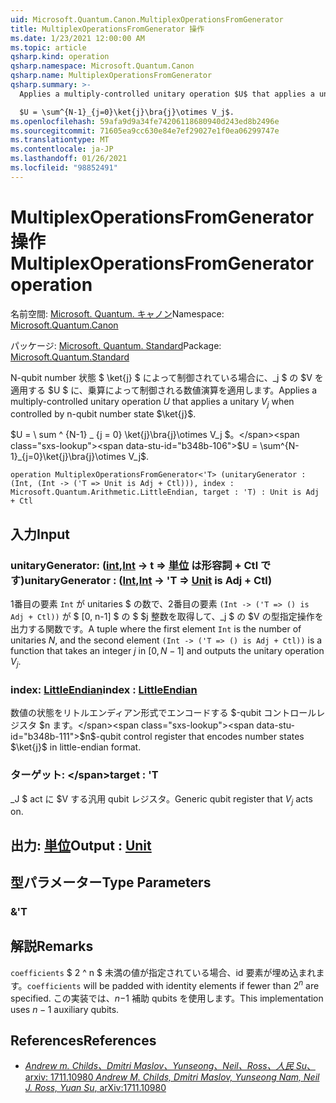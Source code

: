 ```yaml
---
uid: Microsoft.Quantum.Canon.MultiplexOperationsFromGenerator
title: MultiplexOperationsFromGenerator 操作
ms.date: 1/23/2021 12:00:00 AM
ms.topic: article
qsharp.kind: operation
qsharp.namespace: Microsoft.Quantum.Canon
qsharp.name: MultiplexOperationsFromGenerator
qsharp.summary: >-
  Applies a multiply-controlled unitary operation $U$ that applies a unitary $V_j$ when controlled by n-qubit number state $\ket{j}$.

  $U = \sum^{N-1}_{j=0}\ket{j}\bra{j}\otimes V_j$.
ms.openlocfilehash: 59afa9d9a34fe74206118680940d243ed8b2496e
ms.sourcegitcommit: 71605ea9cc630e84e7ef29027e1f0ea06299747e
ms.translationtype: MT
ms.contentlocale: ja-JP
ms.lasthandoff: 01/26/2021
ms.locfileid: "98852491"
---
```

# <a name="multiplexoperationsfromgenerator-operation"></a><span data-ttu-id="b348b-102">MultiplexOperationsFromGenerator 操作</span><span class="sxs-lookup"><span data-stu-id="b348b-102">MultiplexOperationsFromGenerator operation</span></span>

<span data-ttu-id="b348b-103">名前空間: [Microsoft. Quantum. キャノン](xref:Microsoft.Quantum.Canon)</span><span class="sxs-lookup"><span data-stu-id="b348b-103">Namespace: [Microsoft.Quantum.Canon](xref:Microsoft.Quantum.Canon)</span></span>

<span data-ttu-id="b348b-104">パッケージ: [Microsoft. Quantum. Standard](https://nuget.org/packages/Microsoft.Quantum.Standard)</span><span class="sxs-lookup"><span data-stu-id="b348b-104">Package: [Microsoft.Quantum.Standard](https://nuget.org/packages/Microsoft.Quantum.Standard)</span></span>


<span data-ttu-id="b348b-105">N-qubit number 状態 $ \ket{j} $ によって制御されている場合に、_j $ の $V を適用する $U $ に、乗算によって制御される数値演算を適用します。</span><span class="sxs-lookup"><span data-stu-id="b348b-105">Applies a multiply-controlled unitary operation $U$ that applies a unitary $V_j$ when controlled by n-qubit number state $\ket{j}$.</span></span>

<span data-ttu-id="b348b-106">$U = \ sum ^ {N-1} _ {j = 0} \ket{j}\bra{j}\otimes V_j $。</span><span class="sxs-lookup"><span data-stu-id="b348b-106">$U = \sum^{N-1}_{j=0}\ket{j}\bra{j}\otimes V_j$.</span></span>

```qsharp
operation MultiplexOperationsFromGenerator<'T> (unitaryGenerator : (Int, (Int -> ('T => Unit is Adj + Ctl))), index : Microsoft.Quantum.Arithmetic.LittleEndian, target : 'T) : Unit is Adj + Ctl
```


## <a name="input"></a><span data-ttu-id="b348b-107">入力</span><span class="sxs-lookup"><span data-stu-id="b348b-107">Input</span></span>

### <a name="unitarygenerator--intint---t--unit--is-adj--ctl"></a><span data-ttu-id="b348b-108">unitaryGenerator: ([int](xref:microsoft.quantum.lang-ref.int),[Int](xref:microsoft.quantum.lang-ref.int) -> t => [単位](xref:microsoft.quantum.lang-ref.unit)  は形容詞 + Ctl です)</span><span class="sxs-lookup"><span data-stu-id="b348b-108">unitaryGenerator : ([Int](xref:microsoft.quantum.lang-ref.int),[Int](xref:microsoft.quantum.lang-ref.int) -> 'T => [Unit](xref:microsoft.quantum.lang-ref.unit)  is Adj + Ctl)</span></span>

<span data-ttu-id="b348b-109">1番目の要素 `Int` が unitaries $ の数で、2番目の要素 `(Int -> ('T => () is Adj + Ctl))` が $ [0, n-1] $ の $ $j 整数を取得して、_j $ の $V の型指定操作を出力する関数です。</span><span class="sxs-lookup"><span data-stu-id="b348b-109">A tuple where the first element `Int` is the number of unitaries $N$, and the second element `(Int -> ('T => () is Adj + Ctl))` is a function that takes an integer $j$ in $[0,N-1]$ and outputs the unitary operation $V_j$.</span></span>


### <a name="index--littleendian"></a><span data-ttu-id="b348b-110">index: [LittleEndian](xref:Microsoft.Quantum.Arithmetic.LittleEndian)</span><span class="sxs-lookup"><span data-stu-id="b348b-110">index : [LittleEndian](xref:Microsoft.Quantum.Arithmetic.LittleEndian)</span></span>

<span data-ttu-id="b348b-111">数値の状態をリトルエンディアン形式でエンコードする $-qubit コントロールレジスタ $n ます。</span><span class="sxs-lookup"><span data-stu-id="b348b-111">$n$-qubit control register that encodes number states $\ket{j}$ in little-endian format.</span></span>


### <a name="target--t"></a><span data-ttu-id="b348b-112">ターゲット: \</span><span class="sxs-lookup"><span data-stu-id="b348b-112">target : 'T</span></span>

<span data-ttu-id="b348b-113">_J $ act に $V する汎用 qubit レジスタ。</span><span class="sxs-lookup"><span data-stu-id="b348b-113">Generic qubit register that $V_j$ acts on.</span></span>



## <a name="output--unit"></a><span data-ttu-id="b348b-114">出力: [単位](xref:microsoft.quantum.lang-ref.unit)</span><span class="sxs-lookup"><span data-stu-id="b348b-114">Output : [Unit](xref:microsoft.quantum.lang-ref.unit)</span></span>



## <a name="type-parameters"></a><span data-ttu-id="b348b-115">型パラメーター</span><span class="sxs-lookup"><span data-stu-id="b348b-115">Type Parameters</span></span>

### <a name="t"></a><span data-ttu-id="b348b-116">&</span><span class="sxs-lookup"><span data-stu-id="b348b-116">'T</span></span>



## <a name="remarks"></a><span data-ttu-id="b348b-117">解説</span><span class="sxs-lookup"><span data-stu-id="b348b-117">Remarks</span></span>

<span data-ttu-id="b348b-118">`coefficients` $ 2 ^ n $ 未満の値が指定されている場合、id 要素が埋め込まれます。</span><span class="sxs-lookup"><span data-stu-id="b348b-118">`coefficients` will be padded with identity elements if fewer than $2^n$ are specified.</span></span> <span data-ttu-id="b348b-119">この実装では、$n-$1 補助 qubits を使用します。</span><span class="sxs-lookup"><span data-stu-id="b348b-119">This implementation uses $n-1$ auxiliary qubits.</span></span>

## <a name="references"></a><span data-ttu-id="b348b-120">References</span><span class="sxs-lookup"><span data-stu-id="b348b-120">References</span></span>

- [<span data-ttu-id="b348b-121">*Andrew m. Childs、Dmitri Maslov、Yunseong、Neil、Ross、人民 Su*、arxiv: 1711.10980</span><span class="sxs-lookup"><span data-stu-id="b348b-121"> *Andrew M. Childs, Dmitri Maslov, Yunseong Nam, Neil J. Ross, Yuan Su*, arXiv:1711.10980</span></span>](https://arxiv.org/abs/1711.10980)